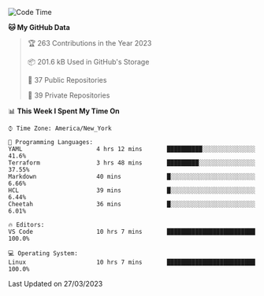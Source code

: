 <!--START_SECTION:waka-->
![Code Time](http://img.shields.io/badge/Code%20Time-159%20hrs%205%20mins-blue)

**🐱 My GitHub Data** 

> 🏆 263 Contributions in the Year 2023
 > 
> 📦 201.6 kB Used in GitHub's Storage 
 > 
> 📜 37 Public Repositories 
 > 
> 🔑 39 Private Repositories  
 > 
📊 **This Week I Spent My Time On** 

```text
⌚︎ Time Zone: America/New_York

💬 Programming Languages: 
YAML                     4 hrs 12 mins       ██████████░░░░░░░░░░░░░░░   41.6% 
Terraform                3 hrs 48 mins       █████████░░░░░░░░░░░░░░░░   37.55% 
Markdown                 40 mins             █░░░░░░░░░░░░░░░░░░░░░░░░   6.66% 
HCL                      39 mins             █░░░░░░░░░░░░░░░░░░░░░░░░   6.44% 
Cheetah                  36 mins             █░░░░░░░░░░░░░░░░░░░░░░░░   6.01%

🔥 Editors: 
VS Code                  10 hrs 7 mins       █████████████████████████   100.0%

💻 Operating System: 
Linux                    10 hrs 7 mins       █████████████████████████   100.0%

```


 Last Updated on 27/03/2023
<!--END_SECTION:waka-->